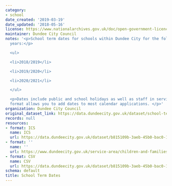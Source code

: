```yaml
---
category:
- school
date_created: '2019-03-19'
date_updated: '2018-05-16'
license: https://www.nationalarchives.gov.uk/doc/open-government-licence/version/3/
maintainer: Dundee City Council
notes: '<p>School term dates for schools within Dundee City for the following academic
  years:</p>

  <ul>

  <li>2018/2019</li>

  <li>2019/2020</li>

  <li>2020/2021</li>

  </ul>

  <p>Dates include public and school holidays as well as staff in service days. iCalendar
  format allows you to add dates to most calendar applications. </p>'
organization: Dundee City Council
original_dataset_link: https://data.dundeecity.gov.uk/dataset/school-term-dates
records: null
resources:
- format: ICS
  name: ICS
  url: https://data.dundeecity.gov.uk/dataset/b815109b-3aeb-45b0-bac0-1cdbcd36e295/resource/5740679d-4677-4461-a2f8-1dc36266e84f/download/school-terms-dates_-dundee-city.ics
- format: ''
  name: ''
  url: https://www.dundeecity.gov.uk/service-area/children-and-families-service/education/school-term-dates
- format: CSV
  name: CSV
  url: https://data.dundeecity.gov.uk/dataset/b815109b-3aeb-45b0-bac0-1cdbcd36e295/resource/d8bb8a15-8293-4b86-8b83-e9e849d4fd9c/download/school-term-dates-csv.csv
schema: default
title: School Term Dates
---
```

